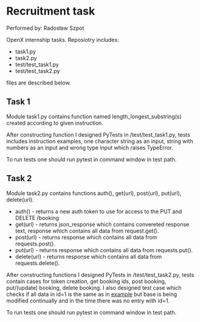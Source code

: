 # Recruitment task
Performed by: Radosław Szpot

OpenX internship tasks. Reposiotry includes:
* task1.py 
* task2.py 
* test/test_task1.py
* test/test_task2.py

files are described below.

## Task 1
Module task1.py contains function named length_longest_substring(s) created according to given instruction. 

After constructing function I designed PyTests in /test/test_task1.py, tests includes instruction examples, one character string as an input, string with numbers as an input and wrong type input which raises TypeError.

To run tests one should run pytest in command window in test path.

## Task 2
Module task2.py contains functions auth(), get(url), post(url), put(url), delete(url).
* auth() - returns a new auth token to use for access to the PUT and DELETE /booking
* get(url) - returns json_response which contains convereted response text, response which contains all data from request.get().
* post(url) - returns response which contains all data from requests.post().
* put(url) - returns response which contains all data from requests.put(). 
* delete(url) - returns response which contains all data from requests.delete(). 

After constructing functions I designed PyTests in /test/test_task2.py, tests contain cases for token creation, get booking ids, post booking, put/(update) booking, delete booking.
I also designed test case which checks if all data in id=1 is the same as in [example](https://restful-booker.herokuapp.com/apidoc/index.html#api-Booking-GetBooking) but base is being modified continually and in the time there was no entry with id=1.

To run tests one should run pytest in command window in test path.
